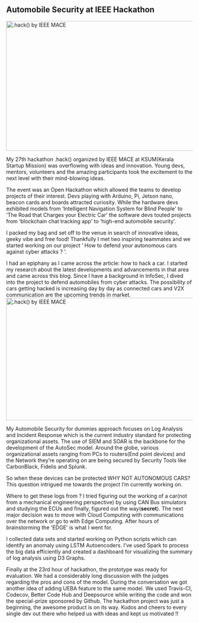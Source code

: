 ## Automobile Security at IEEE Hackathon

<img src="https://miro.medium.com/max/6000/1*bkgDXYXDzWqwjgQYhesgkg.jpeg" alt=".hack() by IEEE MACE" width= "600px" height="350vh">


My 27th hackathon .hack() organized by IEEE MACE at KSUM(Kerala Startup Mission) was overflowing with ideas and innovation. Young devs, mentors, volunteers and the amazing participants took the excitement to the next level with their mind-blowing ideas.

The event was an Open Hackathon which allowed the teams to develop projects of their interest. Devs playing with Arduino, Pi, Jetson nano, beacon cards and boards attracted curiosity. While the hardware devs exhibited models from ‘Intelligent Navigation System for Blind People' to ‘The Road that Charges your Electric Car' the software devs touted projects from ‘blockchain chat tracking app' to ‘high-end automobile security’.

I packed my bag and set off to the venue in search of innovative ideas, geeky vibe and free food! Thankfully I met two inspiring teammates and we started working on our project ‘ How to defend your autonomous cars against cyber attacks ? ’.

I had an epiphany as I came across the article: how to hack a car. I started my research about the latest developments and advancements in that area and came across this blog. Since I have a background in InfoSec, I dived into the project to defend automobiles from cyber attacks. The possibility of cars getting hacked is increasing day by day as connected cars and V2X communication are the upcoming trends in market.<img src="https://miro.medium.com/max/6000/1*hw172H_TWf4vLdT41isI0A.jpeg" alt=".hack() by IEEE MACE" height="330" width="600">

My Automobile Security for dummies approach focuses on Log Analysis and Incident Response which is the current industry standard for protecting organizational assets. The use of SIEM and SOAR is the backbone for the development of the AutoSec model. Around the globe, various organizational assets ranging from PCs to routers(End point devices) and the Network they’re operating on are being secured by Security Tools like CarbonBlack, Fidelis and Splunk.

So when these devices can be protected WHY NOT AUTONOMOUS CARS? This question intrigued me towards the project I’m currently working on.

Where to get these logs from ? I tried figuring out the working of a car(not from a mechanical engineering perspective) by using CAN Bus simulators and studying the ECUs and finally, figured out the way(**secret**). The next major decision was to move with Cloud Computing with communications over the network or go to with Edge Computing. After hours of brainstorming the 'EDGE' is what I went for.

I collected data sets and started working on Python scripts which can identify an anomaly using LSTM Autoencoders. I’ve used Spark to process the big data efficiently and created a dashboard for visualizing the summary of log analysis using D3 Graphs.

Finally at the 23rd hour of hackathon, the prototype was ready for evaluation. We had a considerably long discussion with the judges regarding the pros and cons of the model. During the conversation we got another idea of adding UEBA feature to the same model. We used Travis-CI, Codecov, Better Code Hub and Deepsource while writing the code and won the special-prize sponsored by Github. The hackathon project was just a beginning, the awesome product is on its way.
Kudos and cheers to every single dev out there who helped us with ideas and kept us motivated !!

